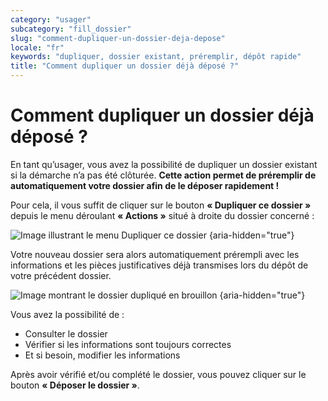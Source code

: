 ```yaml
---
category: "usager"
subcategory: "fill_dossier"
slug: "comment-dupliquer-un-dossier-deja-depose"
locale: "fr"
keywords: "dupliquer, dossier existant, préremplir, dépôt rapide"
title: "Comment dupliquer un dossier déjà déposé ?"
---
```


# Comment dupliquer un dossier déjà déposé ?

En tant qu’usager, vous avez la possibilité de dupliquer un dossier existant si la démarche n’a pas été clôturée. **Cette action permet de préremplir de automatiquement votre dossier afin de le déposer rapidement !**

Pour cela, il vous suffit de cliquer sur le bouton **« Dupliquer ce dossier »** depuis le menu déroulant **« Actions »** situé à droite du dossier concerné :

![Image illustrant le menu Dupliquer ce dossier {aria-hidden="true"}](faq/usager-dossier-actions-menu-clone.png)

Votre nouveau dossier sera alors automatiquement prérempli avec les informations et les pièces justificatives déjà transmises lors du dépôt de votre précédent dossier.

![Image montrant le dossier dupliqué en brouillon {aria-hidden="true"}](faq/usager-dossier-cloned-draft.png)

Vous avez la possibilité de :

- Consulter le dossier
- Vérifier si les informations sont toujours correctes
- Et si besoin, modifier les informations

Après avoir vérifié et/ou complété le dossier, vous pouvez cliquer sur le bouton **« Déposer le dossier »**.
